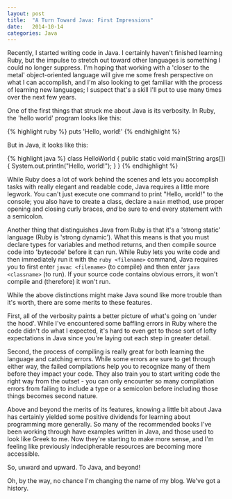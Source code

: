 ```yaml
---
layout: post
title:  "A Turn Toward Java: First Impressions"
date:   2014-10-14
categories: Java
--- 
```


Recently, I started writing code in Java. I certainly haven't finished learning Ruby, but the impulse to stretch out toward other languages is something I could no longer suppress. I'm hoping that working with a 'closer to the metal' object-oriented language will give me some fresh perspective on what I can accomplish, and I'm also looking to get familiar with the process of learning new languages; I suspect that's a skill I'll put to use many times over the next few years.

One of the first things that struck me about Java is its verbosity. In Ruby, the 'hello world' program looks like this:

{% highlight ruby %}
puts 'Hello, world!'
{% endhighlight %}

But in Java, it looks like this:

{% highlight java %}
class HelloWorld {
  public static void main(String args[]) {
    System.out.println("Hello, world!");
  }
}
{% endhighlight %}

While Ruby does a lot of work behind the scenes and lets you accomplish tasks with really elegant and readable code, Java requires a little more legwork. You can't just execute one command to print "Hello, world!" to the console; you also have to create a class, declare a `main` method, use proper opening and closing curly braces, *and* be sure to end every statement with a semicolon.

Another thing that distinguishes Java from Ruby is that it's a 'strong static' language (Ruby is 'strong dynamic'). What this means is that you must declare types for variables and method returns, and then compile source code into 'bytecode' before it can run. While Ruby lets you write code and then immediately run it with the `ruby <filename>` command, Java requires you to first enter `javac <filename>` (to compile) and then enter `java <classname>` (to run). If your source code contains obvious errors, it won't compile and (therefore) it won't run.

While the above distinctions might make Java sound like more trouble than it's worth, there are some merits to these features. 

First, all of the verbosity paints a better picture of what's going on 'under the hood'. While I've encountered some baffling errors in Ruby where the code didn't do what I expected, it's hard to even get to those sort of lofty expectations in Java since you're laying out each step in greater detail.

Second, the process of compiling is really great for both learning the language and catching errors. While some errors are sure to get through either way, the failed compilations help you to recognize many of them before they impact your code. They also train you to start writing code the right way from the outset - you can only encounter so many compilation errors from failing to include a type or a semicolon before including those things becomes second nature.

Above and beyond the merits of its features, knowing a little bit about Java has certainly yielded some positive dividends for learning about programming more generally. So many of the recommended books I've been working through have examples written in Java, and those used to look like Greek to me. Now they're starting to make more sense, and I'm feeling like previously indecipherable resources are becoming more accessible.

So, unward and upward. To Java, and beyond!

Oh, by the way, no chance I'm changing the name of my blog. We've got a history.